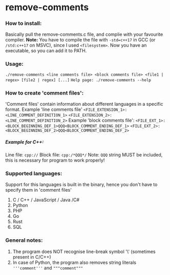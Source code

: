 
# remove-comments

### How to install:
Basically pull the remove-comments.c file, and complie with your favourite compiler.
**Note:** You have to compile the file with `-std=c++17` in GCC (or `/std:c++17` on MSVC), since I used `<filesystem>`.
Now you have an executable, so you can add it to PATH.

### Usage:
`./remove-comments <line comments file> <block comments file> <file1 | regex> [file2 | regex] [...]`
`Help page: ./remove-comments --help`

### How to create 'comment files': 
'Comment files' contain information about different languages in a specific format.
Example 'line comments file'
`<FILE_EXTENSION_1>:<LINE_COMMENT_DEFINITION_1>`
`<FILE_EXTENSION_2>:<LINE_COMMENT_DEFINITION_2>`
Example 'block comments file':
`<FILE_EXT_1>:<BLOCK_BEGINNING_DEF_1>QQQ<BLOCK_COMMENT_ENDING_DEF_1>`
`<FILE_EXT_2>:<BLOCK_BEGINNING_DEF_2>QQQ<BLOCK_COMMENT_ENDING_DEF_2>`
##### Example for C++: 
Line file:
`cpp://`
Block file: 
`cpp:/*QQQ*/`
Note: `QQQ` string MUST be included, this is necessary for program to work properly!

### Supported languages:
Support for this languages is built in the binary, hence you don't have to specify them in 'comment files'
1. C / C++ / JavaScript / Java /C#
2. Python
3. PHP
4. Go
5. Rust
6. SQL

### General notes:
1. The program does NOT recognise line-break symbol '\\' (sometimes present in C/C++) 
2. In case of Python, the program also removes string literals `'''comment'''` and `"""comment"""`
